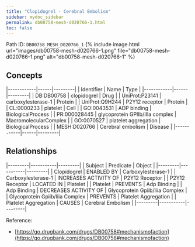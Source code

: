 ```yaml
---
title: "Clopidogrel - Cerebral Embolism"
sidebar: mydoc_sidebar
permalink: db00758-mesh-d020766-1.html
toc: false 
---
```



Path ID: `DB00758_MESH_D020766_1`
{% include image.html url="images/db00758-mesh-d020766-1.png" file="db00758-mesh-d020766-1.png" alt="db00758-mesh-d020766-1" %}

## Concepts

|------------|------|---------|
| Identifier | Name | Type    |
|------------|------|---------|
| DB:DB00758 | clopidogrel | Drug |
| UniProt:P23141 | carboxylesterase-1 | Protein |
| UniProt:Q9H244 | P2Y12 receptor | Protein |
| CL:0000233 | platelet | Cell |
| GO:0043531 | ADP binding | BiologicalProcess |
| PR:000028445 | glycoprotein GPIIb/IIIa complex | MacromolecularComplex |
| GO:0070527 | platelet aggregation | BiologicalProcess |
| MESH:D020766 | Cerebral embolism | Disease |
|------------|------|---------|

## Relationships

|---------|-----------|---------|
| Subject | Predicate | Object  |
|---------|-----------|---------|
| Clopidogrel | ENABLED BY | Carboxylesterase-1 |
| Carboxylesterase-1 | INCREASES ACTIVITY OF | P2Y12 Receptor |
| P2Y12 Receptor | LOCATED IN | Platelet |
| Platelet | PREVENTS | Adp Binding |
| Adp Binding | DECREASES ACTIVITY OF | Glycoprotein Gpiib/Iiia Complex |
| Glycoprotein Gpiib/Iiia Complex | PREVENTS | Platelet Aggregation |
| Platelet Aggregation | CAUSES | Cerebral Embolism |
|---------|-----------|---------|

Reference: 
  - [https://go.drugbank.com/drugs/DB00758#mechanismofaction](https://go.drugbank.com/drugs/DB00758#mechanismofaction)
